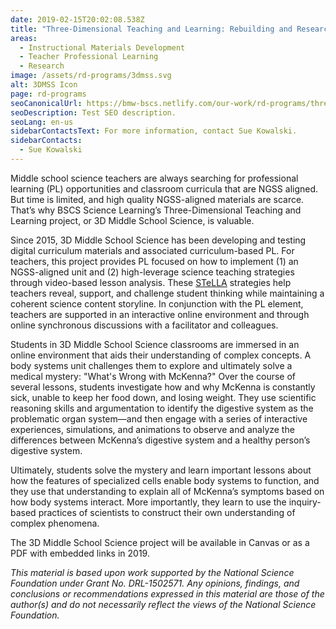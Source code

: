 ```yaml
---
date: 2019-02-15T20:02:08.538Z
title: "Three-Dimensional Teaching and Learning: Rebuilding and Researching an Online Middle School Science Curriculum to Support the NGSS"
areas:
  - Instructional Materials Development
  - Teacher Professional Learning
  - Research
image: /assets/rd-programs/3dmss.svg
alt: 3DMSS Icon
page: rd-programs
seoCanonicalUrl: https://bmw-bscs.netlify.com/our-work/rd-programs/three-dimensional-teaching-and-learning-rebuilding-and-researching-an-online-middle-school-science-curriculum-to-support-the-ngss
seoDescription: Test SEO description.
seoLang: en-us
sidebarContactsText: For more information, contact Sue Kowalski.
sidebarContacts:
  - Sue Kowalski
---
```


Middle school science teachers are always searching for professional learning (PL) opportunities and classroom curricula that are NGSS  aligned. But time is limited, and high quality NGSS-aligned materials are scarce. That’s why BSCS Science Learning’s Three-Dimensional Teaching and Learning project, or 3D Middle School Science, is valuable.

Since 2015, 3D Middle School Science has been developing and testing digital curriculum materials and associated curriculum-based PL. For teachers, this project provides PL focused on how to implement (1) an NGSS-aligned unit and (2) high-leverage science teaching strategies through video-based lesson analysis. These <a href="/our-work/rd-programs/science-teachers-learning-from-lesson-analysis-stella" target="_blank" rel="noopener noreferrer">STeLLA</a> strategies help teachers reveal, support, and challenge student thinking while maintaining a coherent science content storyline. In conjunction with the PL element, teachers are supported in an interactive online environment and through online synchronous discussions with a facilitator and colleagues.

Students in 3D Middle School Science classrooms are immersed in an online environment that aids their understanding of complex concepts. A body systems unit challenges them to explore and ultimately solve a medical mystery: "What's Wrong with McKenna?" Over the course of several lessons, students investigate how and why McKenna is constantly sick, unable to keep her food down, and losing weight. They use scientific reasoning skills and argumentation to identify the digestive system as the problematic organ system—and then engage with a series of interactive experiences, simulations, and animations to observe and analyze the differences between McKenna’s digestive system and a healthy person’s digestive system. 

Ultimately, students solve the mystery and learn important lessons about how the features of specialized cells enable body systems to function, and they use that understanding to explain all of McKenna’s symptoms based on how body systems interact. More importantly, they learn to use the inquiry-based practices of scientists to construct their own understanding of complex phenomena. 

The 3D Middle School Science project will be available in Canvas or as a PDF with embedded links in 2019.

*This material is based upon work supported by the National Science Foundation under Grant No. DRL-1502571. Any opinions, findings, and conclusions or recommendations expressed in this material are those of the author(s) and do not necessarily reflect the views of the National Science Foundation.*
